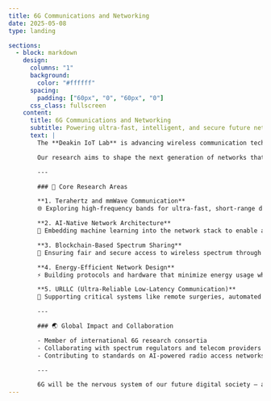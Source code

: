```yaml
---
title: 6G Communications and Networking
date: 2025-05-08
type: landing

sections:
  - block: markdown
    design:
      columns: "1"
      background: 
        color: "#ffffff"
      spacing:
        padding: ["60px", "0", "60px", "0"]
      css_class: fullscreen
    content:
      title: 6G Communications and Networking
      subtitle: Powering ultra-fast, intelligent, and secure future networks
      text: |
        The **Deakin IoT Lab** is advancing wireless communication technologies by exploring **6G architectures** that promise ultra-low latency, massive connectivity, and native AI integration.

        Our research aims to shape the next generation of networks that can support mission-critical IoT applications — from autonomous transport to real-time health monitoring — with extreme reliability and efficiency.

        ---

        ### 📶 Core Research Areas

        **1. Terahertz and mmWave Communication**  
        🌐 Exploring high-frequency bands for ultra-fast, short-range data transmission in dense IoT environments.

        **2. AI-Native Network Architecture**  
        🤖 Embedding machine learning into the network stack to enable adaptive, self-optimizing connectivity.

        **3. Blockchain-Based Spectrum Sharing**  
        🔐 Ensuring fair and secure access to wireless spectrum through decentralized trust mechanisms.

        **4. Energy-Efficient Network Design**  
        ⚡ Building protocols and hardware that minimize energy usage while maintaining performance.

        **5. URLLC (Ultra-Reliable Low-Latency Communication)**  
        🚀 Supporting critical systems like remote surgeries, automated transport, and industrial automation.

        ---

        ### 🌏 Global Impact and Collaboration

        - Member of international 6G research consortia
        - Collaborating with spectrum regulators and telecom providers
        - Contributing to standards on AI-powered radio access networks

        ---

        6G will be the nervous system of our future digital society — and we're laying the groundwork today.
---
```

